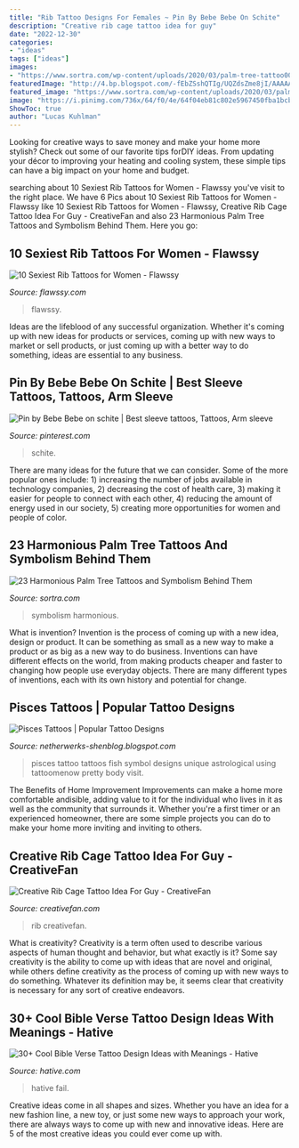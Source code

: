 ```yaml
---
title: "Rib Tattoo Designs For Females ~ Pin By Bebe Bebe On Schite"
description: "Creative rib cage tattoo idea for guy"
date: "2022-12-30"
categories:
- "ideas"
tags: ["ideas"]
images:
- "https://www.sortra.com/wp-content/uploads/2020/03/palm-tree-tattoo001.jpg"
featuredImage: "http://4.bp.blogspot.com/-fEbZSshQTIg/UQZdsZme8jI/AAAAAAAAOg8/fk2Ia1O8xA8/s1600/Pisces_tattoo_57.jpg"
featured_image: "https://www.sortra.com/wp-content/uploads/2020/03/palm-tree-tattoo001.jpg"
image: "https://i.pinimg.com/736x/64/f0/4e/64f04eb81c802e5967450fba1bcb06d0.jpg"
ShowToc: true
author: "Lucas Kuhlman"
---
```



Looking for creative ways to save money and make your home more stylish? Check out some of our favorite tips forDIY ideas. From updating your décor to improving your heating and cooling system, these simple tips can have a big impact on your home and budget.

	

		
searching about 10 Sexiest Rib Tattoos for Women - Flawssy you've visit to the right place. We have 6 Pics about 10 Sexiest Rib Tattoos for Women - Flawssy like 10 Sexiest Rib Tattoos for Women - Flawssy, Creative Rib Cage Tattoo Idea For Guy - CreativeFan and also 23 Harmonious Palm Tree Tattoos and Symbolism Behind Them. Here you go:
		
    
## 10 Sexiest Rib Tattoos For Women - Flawssy

<img loading=lazy src="https://www.flawssy.com/wp-content/uploads/2016/06/Girl-Rib-Tattoos-Quotes.jpg" onerror="this.onerror=null;this.src='https://tse1.mm.bing.net/th?id=OIP.bwGO7NcNVNoRM0JBIhlt9wHaJ4&amp;pid=15.1';" alt="10 Sexiest Rib Tattoos for Women - Flawssy">

_Source: flawssy.com_

>flawssy. 

	

Ideas are the lifeblood of any successful organization. Whether it's coming up with new ideas for products or services, coming up with new ways to market or sell products, or just coming up with a better way to do something, ideas are essential to any business.

    
## Pin By Bebe Bebe On Schite | Best Sleeve Tattoos, Tattoos, Arm Sleeve

<img loading=lazy src="https://i.pinimg.com/736x/64/f0/4e/64f04eb81c802e5967450fba1bcb06d0.jpg" onerror="this.onerror=null;this.src='https://tse3.mm.bing.net/th?id=OIP.-uCw0PXvFGzHpERyCCOGZgHaNK&amp;pid=15.1';" alt="Pin by Bebe Bebe on schite | Best sleeve tattoos, Tattoos, Arm sleeve">

_Source: pinterest.com_

>schite. 

	

There are many ideas for the future that we can consider. Some of the more popular ones include: 1) increasing the number of jobs available in technology companies, 2) decreasing the cost of health care, 3) making it easier for people to connect with each other, 4) reducing the amount of energy used in our society, 5) creating more opportunities for women and people of color.

    
## 23 Harmonious Palm Tree Tattoos And Symbolism Behind Them

<img loading=lazy src="https://www.sortra.com/wp-content/uploads/2020/03/palm-tree-tattoo001.jpg" onerror="this.onerror=null;this.src='https://tse1.mm.bing.net/th?id=OIP.UJvlN6ioiTrVuwBZRiFfQAHaJQ&amp;pid=15.1';" alt="23 Harmonious Palm Tree Tattoos and Symbolism Behind Them">

_Source: sortra.com_

>symbolism harmonious. 

	

What is invention?
Invention is the process of coming up with a new idea, design or product. It can be something as small as a new way to make a product or as big as a new way to do business. Inventions can have different effects on the world, from making products cheaper and faster to changing how people use everyday objects. There are many different types of inventions, each with its own history and potential for change.

    
## Pisces Tattoos | Popular Tattoo Designs

<img loading=lazy src="http://4.bp.blogspot.com/-fEbZSshQTIg/UQZdsZme8jI/AAAAAAAAOg8/fk2Ia1O8xA8/s1600/Pisces_tattoo_57.jpg" onerror="this.onerror=null;this.src='https://tse2.mm.bing.net/th?id=OIP.Q09pu87fXKZshWm2mNtLxwAAAA&amp;pid=15.1';" alt="Pisces Tattoos | Popular Tattoo Designs">

_Source: netherwerks-shenblog.blogspot.com_

>pisces tattoo tattoos fish symbol designs unique astrological using tattoomenow pretty body visit. 

	

The Benefits of Home Improvement
Improvements can make a home more comfortable andisible, adding value to it for the individual who lives in it as well as the community that surrounds it. Whether you're a first timer or an experienced homeowner, there are some simple projects you can do to make your home more inviting and inviting to others.

    
## Creative Rib Cage Tattoo Idea For Guy - CreativeFan

<img loading=lazy src="https://creativefan.com/wp-content/uploads/2016/11/rib-cage-tattoo-ideas-for-guys.jpg" onerror="this.onerror=null;this.src='https://tse1.mm.bing.net/th?id=OIP.PKen9XE-KB2Wswup-ntuBQHaMN&amp;pid=15.1';" alt="Creative Rib Cage Tattoo Idea For Guy - CreativeFan">

_Source: creativefan.com_

>rib creativefan. 

	

What is creativity?
Creativity is a term often used to describe various aspects of human thought and behavior, but what exactly is it? Some say creativity is the ability to come up with ideas that are novel and original, while others define creativity as the process of coming up with new ways to do something. Whatever its definition may be, it seems clear that creativity is necessary for any sort of creative endeavors.

    
## 30+ Cool Bible Verse Tattoo Design Ideas With Meanings - Hative

<img loading=lazy src="http://hative.com/wp-content/uploads/2014/03/bible-verse-tattoos/26-bible-verse-and-flower-on-rib.jpg" onerror="this.onerror=null;this.src='https://tse2.mm.bing.net/th?id=OIP.gj_UFsYjweNdVkWCuuxRwQHaJ4&amp;pid=15.1';" alt="30+ Cool Bible Verse Tattoo Design Ideas with Meanings - Hative">

_Source: hative.com_

>hative fail. 

	

Creative ideas come in all shapes and sizes. Whether you have an idea for a new fashion line, a new toy, or just some new ways to approach your work, there are always ways to come up with new and innovative ideas. Here are 5 of the most creative ideas you could ever come up with.

